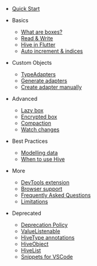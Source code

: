 - [Quick Start](home.md)

- Basics

  - [What are boxes?](basics/boxes.md)
  - [Read & Write](basics/read_write.md)
  - [Hive in Flutter](basics/hive_in_flutter.md)
  - [Auto increment & indices](basics/auto_increment.md)

- Custom Objects

  - [TypeAdapters](custom-objects/type_adapters.md)
  - [Generate adapters](custom-objects/generate_adapters.md)
  - [Create adapter manually](custom-objects/create_adapter_manually.md)

<!-- - Flutter Tutorials

  - [Dark Mode Switch](tutorials/dark_mode_switch.md)
  - [Favorite Books](tutorials/favorite_books.md)
  - [Sketchpad](tutorials/sketchpad.md)
  - [Contacts](tutorials/contacts.md) -->

- Advanced

  - [Lazy box](advanced/lazy_box.md)
  - [Encrypted box](advanced/encrypted_box.md)
  - [Compaction](advanced/compaction.md)
  - [Watch changes](advanced/watch_changes.md)

- Best Practices

  - [Modelling data](best-practices/modelling_data.md)
  - [When to use Hive](best-practices/when_to_use_hive.md)

- More

  - [DevTools extension](more/devtools_extension.md)
  - [Browser support](more/browser.md)
  - [Frequently Asked Questions](more/faq.md)
  - [Limitations](more/limitations.md)

- Deprecated
  - [Deprecation Policy](deprecated/deprecation_policy.md)
  - [ValueListenable](deprecated/value_listenable.md)
  - [HiveType annotations](deprecated/hive_type_annotations.md)
  - [HiveObject](deprecated/hive_object.md)
  - [HiveList](deprecated/hive_list.md)
  - [Snippets for VSCode](deprecated/vscode-snippets.md)
